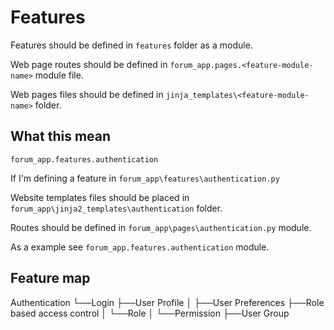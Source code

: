 # Features

Features should be defined in `features` folder as a module.

Web page routes should be defined in `forum_app.pages.<feature-module-name>` module file.

Web pages files should be defined in `jinja_templates\<feature-module-name>` folder.

## What this mean

`forum_app.features.authentication`

If I'm defining a feature in `forum_app\features\authentication.py`

Website templates files should be placed in `forum_app\jinja2_templates\authentication` folder.

Routes should be defined in `forum_app\pages\authentication.py` module.


As a example see `forum_app.features.authentication` module.

## Feature map

Authentication
└──Login
    ├──User Profile
    │  ├──User Preferences
    ├──Role based access control
    │  └──Role
│      └──Permission
    ├──User Group